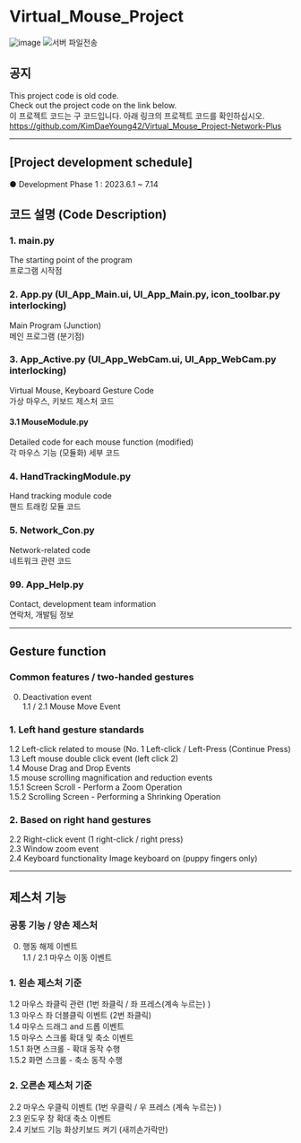 # Virtual_Mouse_Project

![image](https://github.com/KimDaeYoung42/Virtual_Mouse_Project/assets/130177839/d558befc-19d4-4c75-8dec-b71e37e1b7e7)
![서버 파일전송](https://github.com/KimDaeYoung42/Virtual_Mouse_Project/assets/130177839/f8127749-ccea-4e62-8627-07ec41ec210d)


## 공지 
This project code is old code.       
Check out the project code on the link below.      
이 프로젝트 코드는 구 코드입니다. 아래 링크의 프로젝트 코드를 확인하십시오.    
https://github.com/KimDaeYoung42/Virtual_Mouse_Project-Network-Plus    


------------------------------------
## [Project development schedule]    
● Development Phase 1 : 2023.6.1 ~ 7.14    

## 코드 설명 (Code Description)

### 1. main.py     
The starting point of the program     
프로그램 시작점      

### 2. App.py (UI_App_Main.ui, UI_App_Main.py, icon_toolbar.py interlocking)     
Main Program (Junction)    
메인 프로그램 (분기점)      

### 3. App_Active.py (UI_App_WebCam.ui, UI_App_WebCam.py interlocking)     
Virtual Mouse, Keyboard Gesture Code   
가상 마우스, 키보드 제스처 코드       

#### 3.1 MouseModule.py     
Detailed code for each mouse function (modified)    
각 마우스 기능 (모듈화) 세부 코드       

### 4. HandTrackingModule.py     
Hand tracking module code    
핸드 트래킹 모듈 코드         

### 5. Network_Con.py     
Network-related code    
네트워크 관련 코드 

### 99. App_Help.py    
Contact, development team information   
연락처, 개발팀 정보

 -------------------------------------------
## Gesture function    
### Common features / two-handed gestures    
0. Deactivation event    
1.1 / 2.1 Mouse Move Event    

### 1. Left hand gesture standards    
1.2 Left-click related to mouse (No. 1 Left-click / Left-Press (Continue Press)    
1.3 Left mouse double click event (left click 2)    
1.4 Mouse Drag and Drop Events    
1.5 mouse scrolling magnification and reduction events    
1.5.1 Screen Scroll - Perform a Zoom Operation    
1.5.2 Scrolling Screen - Performing a Shrinking Operation    

### 2. Based on right hand gestures    
2.2 Right-click event (1 right-click / right press)    
2.3 Window zoom event    
2.4 Keyboard functionality Image keyboard on (puppy fingers only)    

 -------------------------------------------
## 제스처 기능      
### 공통 기능 / 양손 제스처           
0. 행동 해제 이벤트     
1.1 / 2.1 마우스 이동 이벤트     

### 1. 왼손 제스처 기준      
1.2 마우스 좌클릭 관련 (1번 좌클릭 / 좌 프레스(계속 누르는) )     
1.3 마우스 좌 더블클릭 이벤트 (2번 좌클릭)     
1.4 마우스 드래그 and 드롭 이벤트     
1.5 마우스 스크롤 확대 및 축소 이벤트     
1.5.1 화면 스크롤 - 확대 동작 수행     
1.5.2 화면 스크롤 - 축소 동작 수행     

### 2. 오른손 제스처 기준 
2.2 마우스 우클릭 이벤트 (1번 우클릭 / 우 프레스 (계속 누르는) )     
2.3 윈도우 창 확대 축소 이벤트     
2.4 키보드 기능 화상키보드 켜기 (새끼손가락만) 
